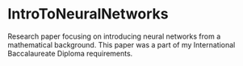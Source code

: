 # IntroToNeuralNetworks

Research paper focusing on introducing neural networks from a mathematical background. This paper was a part of my International Baccalaureate Diploma requirements. 
